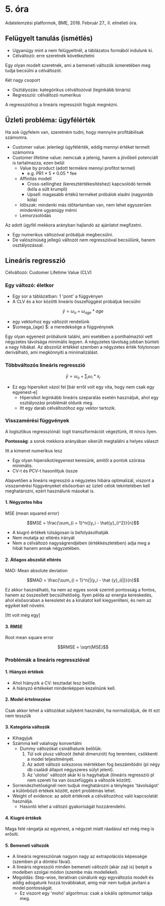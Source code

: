 # 5. óra
Adatelemzési platformok, BME, 2018. Február 27., II. elméleti óra.

## Felügyelt tanulás (ismétlés)

* Ugyanúgy mint a nem felügyeltnél, a táblázatos formából indulunk ki.
* Célváltozó: erre szeretnék következtetni

Egy olyan modelt szeretnék, ami a bemeneti változók ismeretében meg tudja becsülni a célváltozót.

Két nagy csoport
 * Osztályozás: kategórikus célváltozóval (leginkább bináris)
 * Regresszió: célváltozó numerikus

A regresszióhoz a lineáris regressziót fogjuk megnézni.

## Üzleti probléma: ügyfélérték

Ha sok ügyfelem van, szeretném tudni, hogy mennyire profitábilisak számomra.
 * Customer value: jelenlegi ügyfélérték, eddig mennyi értéket termelt számomra
 * Customer lifetime value: nemcsak a jelenig, hanem a jövőbeli potenciált is tartalmazza, ezen belül
	* Value by product (adott termékre mennyi profitot termel)
		* e.g. PR1 * 5 * 0.05 * fee
	* Affinitás modell
		* Cross-sellinghez (keresztértékesítéshez) kapcsolódó termék (kóla a sült krumpli)
		* Upsell: magasabb értékű terméket próbálok eladni (nagyonbb kóla)
	* Időszak: mindenki más időtartamban van, nem lehet egyszerűen mindenkire ugyanúgy mérni
    * Lemorzsolódás

Az adott ügyfél mekkora arányban hajlandó az ajánlatot megfizetni.
* Egy numerikus változóval próbáljuk megbecsülni.
* De valószínüség jellegű változót nem regresszióval becsülünk, hanem osztályozással.

## Lineáris regresszió
Célváltozó: Customer Lifetime Value (CLV)

### Egy változó: életkor
* Egy sor a táblázatban: 1 'pont' a függvényen
* A CLV és a kor közötti lineáris összefüggést próbáljuk becsülni
```math
\bar{y} = \omega_o + \omega_{age} * age
```
 * egy vektorhoz egy változót rendelünk
 * $\omega_{age} $: a meredeksége a függvénynek

Egy olyan egyenest próbálunk találni, ami esetében a ponthalmaztól vett négyzetes távolsága minimális legyen. A négyzetes távolság jobban bünteti a nagy hibákat. Az abszolút értékkel szemben a négyzetes érték folytonoan deriválható, ami megkönnyíti a minimalizálást.

### Többváltozós lineáris regresszió
```math
\bar{y} = \omega_o + \sum_i{\omega_i * x_i }
```
* Ez egy hipersíkot vázol fel [bár erről volt egy vita, hogy nem csak egy egyenest-e]
  - Hipersíkot leginkább lineáris szeparálás esetén használjuk, ahol egy osztályozási problémát oldunk meg.
  - Itt egy darab célváltozóhoz egy vektor tartozik.

### Visszamérési függvények
A logisztikus regressziónál: logit transzformációt végeztünk, itt nincs ilyen.

**Pontosság**: a sorok mekkora arányában sikerült megtalálni a helyes választ

Itt a kimenet numerikus lesz
* Egy olyan hipersíkot/egyenest keresünk, amitől a pontok szórása minimális.
* CV-t és PCV-t hasonlítjuk össze

Alapvetően a lineáris regresszió a négyzetes hibára optimalizál, viszont a visszamérési függvényeket elsősorban az üzleti célok tekintetében kell meghatározni, ezért használunk másokat is.

#### 1. Négyzetes hiba
MSE (mean squared error)
```math
MSE = \frac{\sum_{i = 1}^n{(y_i - \hat{y}_i)^2}}{n}
```

 * A kiugró értékek túlságosan is befolyásolhatják
 * Nem mutatja az eltérés irányát
 * Nem a célváltozó nagyságrendjében (értékkészletében) adja meg a hibát hanem annak négyzetében.


#### 2. Átlagos abszolút eltérés
MAD: Mean absolute deviation
```math
MAD = \frac{\sum_{i = 1}^n{|(y_i - \hat {y}_i)|}}{n}
```

Ez akkor használható, ha nem az egyes sorok szerinti pontosság a fontos, hanem az összesített becsülhetőség. Ilyen példa az energia kereskedés, ahol elsősoraban a keresletet és a kínálatot kell kiegyenlíteni, és nem az egyiket kell növelni.

[Itt volt még egy]

#### 3. RMSE
Root mean square error
```math
RMSE = \sqrt{MSE}
```

### Problémák a lineáris regresszióval
#### 1. Hiányzó értékek
  - Ahol hiányzik a CV: tesztadat lesz belőle.
  - A hiányzó értékeket mindenképpen kezelnünk kell.

#### 2. Model értelmezése
Csak akkor lehet a változókat súlyként használni, ha normalizáljuk, de itt ezt nem tesszük

#### 3. Kategória változók
  - Kihagyjuk
  - Számmá kell valahogy konvertálni
    - Dummy változókat csinálhatunk belőlük:
      1. Túl sok plusz változót (tehát dimenziót) fog teremteni, csökkenti a model teljesítményét.
      2. Az adott változó sokszoros mértékben fog beszámítódni (pl négy db családi állapot négyszeres súlyt jelent).
      3. Az 'utolsó' változót akár ki is hagyhatjuk (lineáris regresszió pl nem szereti ha van összefüggés a változók között).
  - Sorrendezhetőségnél nem tudjuk meghatározni a tényleges 'távolságot' a különböző értékek között, ezért problémás lehet.
  - Weight of evidence: az adott értéknek a célváltozóhoz való kapcsolatát használja.
    - Hasonló lehet a változó gyakoriságát hozzárendelni.
#### 4. Kiugró értékek
Maga felé rángatja az egyenest, a négyzet miatt ráadásul ezt még meg is erősíti.
#### 5. Bemeneti változók
  - A lineáris regressziónak nagyon nagy az extrapolációs képessége (szemben pl a döntési fával).
  - A lineáris regresszió minden bemeneti változót (akár zajt is) beépít a modelben szolgai módon (szembe más modellekel).
  - Megoldás: Step-wise, iteratívan csinálunk egy egyváltozós modelt és addig adogatunk hozzá továbbiakat, amig már nem tudjuk javítani a model pontosságát.
    - Ez viszont egy 'mohó' algoritmus: csak a lokális optimumot talája meg.
